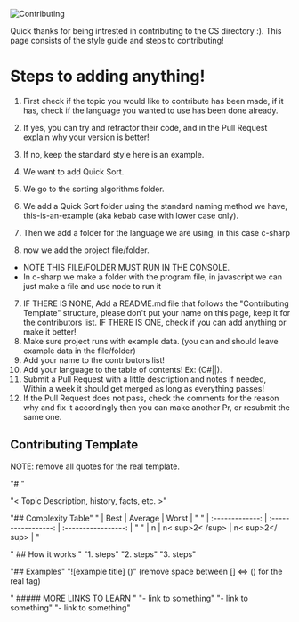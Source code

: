 
![Contributing](https://www.mememaker.net/api/bucket?path=static/img/memes/full/2018/Mar/28/3/matthew-meme-of-land-ethic-127355.png)

Quick thanks for being intrested in contributing to the CS directory :). This page consists of the style guide and steps to contributing!

# Steps to adding anything!
1. First check if the topic you would like to contribute has been made, if it has, check if the language you wanted to use has been done already.
2. If yes, you can try and refractor their code, and in the Pull Request explain why your version is better!
3. If no, keep the standard style here is an example.

1. We want to add Quick Sort.
2. We go to the sorting algorithms folder.
3. We add a Quick Sort folder using the standard naming method we have, this-is-an-example (aka kebab case with lower case only).
4. Then we add a folder for the language we are using, in this case c-sharp
5. now we add the project file/folder. 
* NOTE THIS FILE/FOLDER MUST RUN IN THE CONSOLE.
* In c-sharp we make a folder with the program file, in javascript we can just make a file and use node to run it
7. IF THERE IS NONE, Add a README.md file that follows the "Contributing Template" structure, please don't put your name on this page, keep it for the contributors list. IF THERE IS ONE, check if you can add anything or make it better!
8. Make sure project runs with example data. (you can and should leave example data in the file/folder)
9. Add your name to the contributors list! 
10. Add your language to the table of contents! Ex: (C#|<NEWLANGUAGE>|<ANOTHERONE>).
11. Submit a Pull Request with a little description and notes if needed, Within a week it should get merged as long as everything passes!
12. If the Pull Request does not pass, check the comments for the reason why and fix it accordingly then you can make another Pr, or resubmit the same one.


## Contributing Template

NOTE: remove all quotes for the real template.

"# <TOPIC NAME>"

"< Topic Description, history, facts, etc. >"

"## Complexity Table"
" | Best            | Average             | Worst               | "
" | :-------------: | :-----------------: | :-----------------: | "
" | n               | n< sup>2< /sup>      | n< sup>2</ sup>       | "

" ## How it works "
"1. steps"
"2. steps"
"3. steps"

"## Examples"
"![example title] (<link>)" (remove space between [] <=> () for the real tag)

" ##### MORE LINKS TO LEARN <TOPIC NAME>"
"- link to something"
"- link to something"
"- link to something"